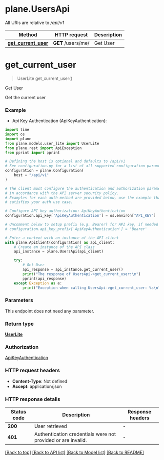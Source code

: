 # plane.UsersApi

All URIs are relative to */api/v1*

Method | HTTP request | Description
------------- | ------------- | -------------
[**get_current_user**](UsersApi.md#get_current_user) | **GET** /users/me/ | Get User


# **get_current_user**
> UserLite get_current_user()

Get User

Get the current user

### Example

* Api Key Authentication (ApiKeyAuthentication):
```python
import time
import os
import plane
from plane.models.user_lite import UserLite
from plane.rest import ApiException
from pprint import pprint

# Defining the host is optional and defaults to /api/v1
# See configuration.py for a list of all supported configuration parameters.
configuration = plane.Configuration(
    host = "/api/v1"
)

# The client must configure the authentication and authorization parameters
# in accordance with the API server security policy.
# Examples for each auth method are provided below, use the example that
# satisfies your auth use case.

# Configure API key authorization: ApiKeyAuthentication
configuration.api_key['ApiKeyAuthentication'] = os.environ["API_KEY"]

# Uncomment below to setup prefix (e.g. Bearer) for API key, if needed
# configuration.api_key_prefix['ApiKeyAuthentication'] = 'Bearer'

# Enter a context with an instance of the API client
with plane.ApiClient(configuration) as api_client:
    # Create an instance of the API class
    api_instance = plane.UsersApi(api_client)

    try:
        # Get User
        api_response = api_instance.get_current_user()
        print("The response of UsersApi->get_current_user:\n")
        pprint(api_response)
    except Exception as e:
        print("Exception when calling UsersApi->get_current_user: %s\n" % e)
```



### Parameters
This endpoint does not need any parameter.

### Return type

[**UserLite**](UserLite.md)

### Authorization

[ApiKeyAuthentication](../README.md#ApiKeyAuthentication)

### HTTP request headers

 - **Content-Type**: Not defined
 - **Accept**: application/json

### HTTP response details
| Status code | Description | Response headers |
|-------------|-------------|------------------|
**200** | User retrieved |  -  |
**401** | Authentication credentials were not provided or are invalid. |  -  |

[[Back to top]](#) [[Back to API list]](../README.md#documentation-for-api-endpoints) [[Back to Model list]](../README.md#documentation-for-models) [[Back to README]](../README.md)


